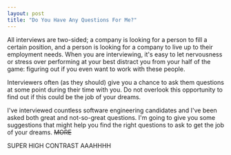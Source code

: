 ```yaml
---
layout: post
title: "Do You Have Any Questions For Me?"
---
```


All interviews are two-sided; a company is looking for a person to fill a
certain position, and a person is looking for a company to live up to their
employment needs. When you are interviewing, it's easy to let nervousness or
stress over performing at your best distract you from your half of the game:
figuring out if you even want to work with these people.

Interviewers often (as they should) give you a chance to ask them questions at
some point during their time with you. Do not overlook this opportunity to find
out if this could be the job of your dreams.

I've interviewed countless software engineering candidates and I've been asked
both great and not-so-great questions. I'm going to give you some suggestions
that might help you find the right questions to ask to get the job of your
dreams. ~~MORE~~

SUPER HIGH CONTRAST AAAHHHH
